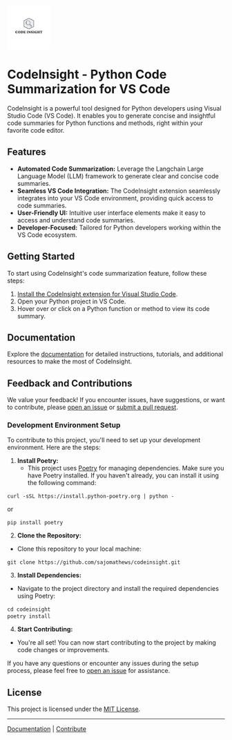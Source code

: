 <img src="code%20insight.png" alt="logo" width="100"/>

# CodeInsight - Python Code Summarization for VS Code

CodeInsight is a powerful tool designed for Python developers using Visual Studio Code (VS Code). It enables you to generate concise and insightful code summaries for Python functions and methods, right within your favorite code editor.

## Features

- **Automated Code Summarization:** Leverage the Langchain Large Language Model (LLM) framework to generate clear and concise code summaries.
- **Seamless VS Code Integration:** The CodeInsight extension seamlessly integrates into your VS Code environment, providing quick access to code summaries.
- **User-Friendly UI:** Intuitive user interface elements make it easy to access and understand code summaries.
- **Developer-Focused:** Tailored for Python developers working within the VS Code ecosystem.

## Getting Started

To start using CodeInsight's code summarization feature, follow these steps:

1. [Install the CodeInsight extension for Visual Studio Code](installation-instructions.md).
2. Open your Python project in VS Code.
3. Hover over or click on a Python function or method to view its code summary.

## Documentation

Explore the [documentation](link-to-docs) for detailed instructions, tutorials, and additional resources to make the most of CodeInsight.

## Feedback and Contributions

We value your feedback! If you encounter issues, have suggestions, or want to contribute, please [open an issue](link-to-issues) or [submit a pull request](link-to-pull-requests).

### Development Environment Setup

To contribute to this project, you'll need to set up your development environment. Here are the steps:

1. **Install Poetry:**
   - This project uses [Poetry](https://python-poetry.org/) for managing dependencies. Make sure you have Poetry installed. If you haven't already, you can install it using the following command:

```
curl -sSL https://install.python-poetry.org | python -
```
or
```
pip install poetry
```


2. **Clone the Repository:**
- Clone this repository to your local machine:

```
git clone https://github.com/sajomathews/codeinsight.git
```


3. **Install Dependencies:**
- Navigate to the project directory and install the required dependencies using Poetry:

```
cd codeinsight
poetry install
```

4. **Start Contributing:**
- You're all set! You can now start contributing to the project by making code changes or improvements.

If you have any questions or encounter any issues during the setup process, please feel free to [open an issue](link-to-issues) for assistance.


## License

This project is licensed under the [MIT License](LICENSE).

---

[Documentation](link-to-docs) | [Contribute](link-to-contributing-guidelines)

